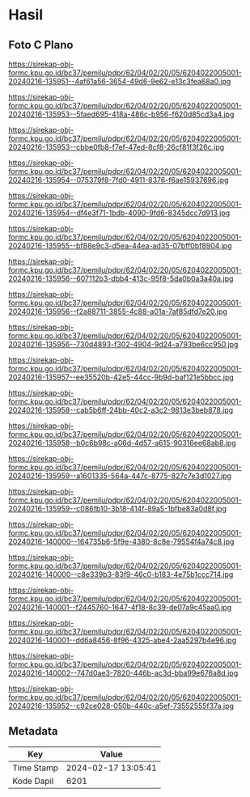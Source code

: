 # Hasil

## Foto C Plano

https://sirekap-obj-formc.kpu.go.id/bc37/pemilu/pdpr/62/04/02/20/05/6204022005001-20240216-135951--4af61a56-3654-49d6-9e62-e13c3fea68a0.jpg

https://sirekap-obj-formc.kpu.go.id/bc37/pemilu/pdpr/62/04/02/20/05/6204022005001-20240216-135953--5faed695-418a-486c-b956-f620d85cd3a4.jpg

https://sirekap-obj-formc.kpu.go.id/bc37/pemilu/pdpr/62/04/02/20/05/6204022005001-20240216-135953--cbbe0fb8-f7ef-47ed-8cf8-26cf81f3f26c.jpg

https://sirekap-obj-formc.kpu.go.id/bc37/pemilu/pdpr/62/04/02/20/05/6204022005001-20240216-135954--075379f8-7fd0-4911-8376-f6ae15937696.jpg

https://sirekap-obj-formc.kpu.go.id/bc37/pemilu/pdpr/62/04/02/20/05/6204022005001-20240216-135954--df4e3f71-1bdb-4090-9fd6-8345dcc7d913.jpg

https://sirekap-obj-formc.kpu.go.id/bc37/pemilu/pdpr/62/04/02/20/05/6204022005001-20240216-135955--bf88e9c3-d5ea-44ea-ad35-07bff0bf8904.jpg

https://sirekap-obj-formc.kpu.go.id/bc37/pemilu/pdpr/62/04/02/20/05/6204022005001-20240216-135956--607112b3-dbb4-413c-95f8-5da0b0a3a40a.jpg

https://sirekap-obj-formc.kpu.go.id/bc37/pemilu/pdpr/62/04/02/20/05/6204022005001-20240216-135956--f2a88711-3855-4c88-a01a-7af85dfd7e20.jpg

https://sirekap-obj-formc.kpu.go.id/bc37/pemilu/pdpr/62/04/02/20/05/6204022005001-20240216-135956--730d4893-f302-4904-9d24-a793be6cc950.jpg

https://sirekap-obj-formc.kpu.go.id/bc37/pemilu/pdpr/62/04/02/20/05/6204022005001-20240216-135957--ee35520b-42e5-44cc-9b9d-baf121e5bbcc.jpg

https://sirekap-obj-formc.kpu.go.id/bc37/pemilu/pdpr/62/04/02/20/05/6204022005001-20240216-135958--cab5b6ff-24bb-40c2-a3c2-9813e3beb878.jpg

https://sirekap-obj-formc.kpu.go.id/bc37/pemilu/pdpr/62/04/02/20/05/6204022005001-20240216-135958--b0c6b98c-a06d-4d57-a615-90316ee68ab8.jpg

https://sirekap-obj-formc.kpu.go.id/bc37/pemilu/pdpr/62/04/02/20/05/6204022005001-20240216-135959--a1601335-564a-447c-8775-827c7e3d1027.jpg

https://sirekap-obj-formc.kpu.go.id/bc37/pemilu/pdpr/62/04/02/20/05/6204022005001-20240216-135959--c086fb10-3b18-414f-89a5-1bfbe83a0d8f.jpg

https://sirekap-obj-formc.kpu.go.id/bc37/pemilu/pdpr/62/04/02/20/05/6204022005001-20240216-140000--164735b6-5f9e-4380-8c8e-79554f4a74c8.jpg

https://sirekap-obj-formc.kpu.go.id/bc37/pemilu/pdpr/62/04/02/20/05/6204022005001-20240216-140000--c8e339b3-83f9-46c0-b183-4e75b1ccc714.jpg

https://sirekap-obj-formc.kpu.go.id/bc37/pemilu/pdpr/62/04/02/20/05/6204022005001-20240216-140001--f2445760-1647-4f18-8c39-de07a9c45aa0.jpg

https://sirekap-obj-formc.kpu.go.id/bc37/pemilu/pdpr/62/04/02/20/05/6204022005001-20240216-140001--dd6a8456-8f96-4325-abe4-2aa5297b4e96.jpg

https://sirekap-obj-formc.kpu.go.id/bc37/pemilu/pdpr/62/04/02/20/05/6204022005001-20240216-140002--747d0ae3-7820-446b-ac3d-bba99e676a8d.jpg

https://sirekap-obj-formc.kpu.go.id/bc37/pemilu/pdpr/62/04/02/20/05/6204022005001-20240216-135952--c92ce028-050b-440c-a5ef-73552555f37a.jpg


## Metadata

| Key        | Value               |
| ---------- | ------------------- |
| Time Stamp | 2024-02-17 13:05:41 |
| Kode Dapil | 6201                |



